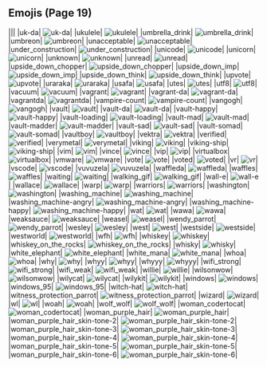 
## Emojis (Page 19)
|||
|uk-da| ![uk-da](/output/uk-da.png)|
|ukulele| ![ukulele](/output/ukulele.png)|
|umbrella_drink| ![umbrella_drink](/output/umbrella_drink.png)|
|umbreon| ![umbreon](/output/umbreon.gif)|
|unacceptable| ![unacceptable](/output/unacceptable.gif)|
|under_construction| ![under_construction](/output/under_construction.gif)|
|unicode| ![unicode](/output/unicode.png)|
|unicorn| ![unicorn](/output/unicorn.png)|
|unknown| ![unknown](/output/unknown.png)|
|unread| ![unread](/output/unread.png)|
|upside_down_chopper| ![upside_down_chopper](/output/upside_down_chopper.png)|
|upside_down_imp| ![upside_down_imp](/output/upside_down_imp.png)|
|upside_down_think| ![upside_down_think](/output/upside_down_think.png)|
|upvote| ![upvote](/output/upvote.png)|
|uraraka| ![uraraka](/output/uraraka.png)|
|usafa| ![usafa](/output/usafa.png)|
|utes| ![utes](/output/utes.png)|
|utf8| ![utf8](/output/utf8.png)|
|vacuum| ![vacuum](/output/vacuum.png)|
|vagrant| ![vagrant](/output/vagrant.png)|
|vagrant-da| ![vagrant-da](/output/vagrant-da.png)|
|vagrantda| ![vagrantda](/output/vagrantda)|
|vampire-count| ![vampire-count](/output/vampire-count.png)|
|vangogh| ![vangogh](/output/vangogh.png)|
|vault| ![vault](/output/vault.png)|
|vault-da| ![vault-da](/output/vault-da.png)|
|vault-happy| ![vault-happy](/output/vault-happy.png)|
|vault-loading| ![vault-loading](/output/vault-loading.gif)|
|vault-mad| ![vault-mad](/output/vault-mad.png)|
|vault-madder| ![vault-madder](/output/vault-madder.png)|
|vault-sad| ![vault-sad](/output/vault-sad.png)|
|vault-somad| ![vault-somad](/output/vault-somad.png)|
|vaultboy| ![vaultboy](/output/vaultboy.jpg)|
|vektra| ![vektra](/output/vektra.png)|
|verified| ![verified](/output/verified.png)|
|verymetal| ![verymetal](/output/verymetal.gif)|
|viking| ![viking](/output/viking.png)|
|viking-ship| ![viking-ship](/output/viking-ship.png)|
|vim| ![vim](/output/vim.gif)|
|vince| ![vince](/output/vince.png)|
|vip| ![vip](/output/vip.png)|
|virtualbox| ![virtualbox](/output/virtualbox.png)|
|vmware| ![vmware](/output/vmware.png)|
|vote| ![vote](/output/vote.png)|
|voted| ![voted](/output/voted)|
|vr| ![vr](/output/vr.png)|
|vscode| ![vscode](/output/vscode.png)|
|vuvuzela| ![vuvuzela](/output/vuvuzela.jpg)|
|waffleda| ![waffleda](/output/waffleda.png)|
|waffles| ![waffles](/output/waffles.png)|
|waiting| ![waiting](/output/waiting.gif)|
|walking_gif| ![walking_gif](/output/walking_gif.gif)|
|wall-e| ![wall-e](/output/wall-e.png)|
|wallace| ![wallace](/output/wallace.jpg)|
|warp| ![warp](/output/warp.png)|
|warriors| ![warriors](/output/warriors.png)|
|washington| ![washington](/output/washington.png)|
|washing_machine| ![washing_machine](/output/washing_machine.png)|
|washing_machine-angry| ![washing_machine-angry](/output/washing_machine-angry.png)|
|washing_machine-happy| ![washing_machine-happy](/output/washing_machine-happy.png)|
|wat| ![wat](/output/wat.png)|
|wawa| ![wawa](/output/wawa.png)|
|weaksauce| ![weaksauce](/output/weaksauce.png)|
|weasel| ![weasel](/output/weasel.jpg)|
|wendy_parrot| ![wendy_parrot](/output/wendy_parrot.gif)|
|wesley| ![wesley](/output/wesley.jpg)|
|west| ![west](/output/west.png)|
|westside| ![westside](/output/westside.png)|
|westworld| ![westworld](/output/westworld.png)|
|wfh| ![wfh](/output/wfh.png)|
|whiskey| ![whiskey](/output/whiskey.png)|
|whiskey_on_the_rocks| ![whiskey_on_the_rocks](/output/whiskey_on_the_rocks.png)|
|whisky| ![whisky](/output/whisky.jpg)|
|white_elephant| ![white_elephant](/output/white_elephant.png)|
|white_mana| ![white_mana](/output/white_mana.png)|
|whoa| ![whoa](/output/whoa.png)|
|why| ![why](/output/why.jpg)|
|whyy| ![whyy](/output/whyy.png)|
|whyyy| ![whyyy](/output/whyyy.png)|
|wifi_strong| ![wifi_strong](/output/wifi_strong.png)|
|wifi_weak| ![wifi_weak](/output/wifi_weak.png)|
|willie| ![willie](/output/willie.jpg)|
|wilsonwow| ![wilsonwow](/output/wilsonwow.gif)|
|wilycat| ![wilycat](/output/wilycat.png)|
|wilykit| ![wilykit](/output/wilykit.png)|
|windows| ![windows](/output/windows.png)|
|windows_95| ![windows_95](/output/windows_95.jpg)|
|witch-hat| ![witch-hat](/output/witch-hat.png)|
|witness_protection_parrot| ![witness_protection_parrot](/output/witness_protection_parrot.gif)|
|wizard| ![wizard](/output/wizard.png)|
|wl| ![wl](/output/wl.gif)|
|woah| ![woah](/output/woah)|
|wolf_wolf| ![wolf_wolf](/output/wolf_wolf.png)|
|woman_codertocat| ![woman_codertocat](/output/woman_codertocat.png)|
|woman_purple_hair| ![woman_purple_hair](/output/woman_purple_hair.png)|
|woman_purple_hair_skin-tone-2| ![woman_purple_hair_skin-tone-2](/output/woman_purple_hair_skin-tone-2.png)|
|woman_purple_hair_skin-tone-3| ![woman_purple_hair_skin-tone-3](/output/woman_purple_hair_skin-tone-3.png)|
|woman_purple_hair_skin-tone-4| ![woman_purple_hair_skin-tone-4](/output/woman_purple_hair_skin-tone-4.png)|
|woman_purple_hair_skin-tone-5| ![woman_purple_hair_skin-tone-5](/output/woman_purple_hair_skin-tone-5.png)|
|woman_purple_hair_skin-tone-6| ![woman_purple_hair_skin-tone-6](/output/woman_purple_hair_skin-tone-6.png)|